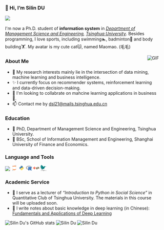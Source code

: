 ### 👋 Hi, I’m Silin DU </font>
![](https://visitor-badge.glitch.me/badge?page_id=Doslim.Doslim)

I'm now a Ph.D. student of **information system** in *[Department of Management Science and Engineering](https://www.sem.tsinghua.edu.cn/mse/), [Tsinghua University](https://www.tsinghua.edu.cn/)*. Besides programming, I love sports, including swimming🏊, badminton🏸️ and body building🏋️. My avatar is my cute cat🐱, named Maomao. (毛毛)

 <img align="right" alt="GIF" src="https://media0.giphy.com/media/qgQUggAC3Pfv687qPC/giphy.gif?cid=ecf05e47pcnf60xwxirs8y1bhtcqkqilodjw2coxx1y5i1n2&rid=giphy.gif&ct=g" />
 
### About Me
- 👀 My research interests mainly lie in the intersection of data mining, machine learning and business intelligence.
- ✨ I currently focus on recommender systems, reinforcement learning and data-driven decision-making.
- 🙌 I'm looking to collabrate on mahcine learning applications in business🤝.
- 📫 Contact me by dsl21@mails.tsinghua.edu.cn

### Education
- 🏫 PhD, Department of Management Science and Engineering, Tsinghua University.
- 🏫 BSc, School of Information Management and Engineering, Shanghai University of Finance and Economics.

### Language and Tools

<code><img height="20" src="https://pytorch.org/assets/images/logo-icon.svg"></code>
<code><img height="20" src="https://raw.githubusercontent.com/github/explore/80688e429a7d4ef2fca1e82350fe8e3517d3494d/topics/jupyter-notebook/jupyter-notebook.png"></code>
<code><img height="20" src="https://raw.githubusercontent.com/github/explore/80688e429a7d4ef2fca1e82350fe8e3517d3494d/topics/python/python.png"></code>
<code><img height="20" src="https://raw.githubusercontent.com/github/explore/80688e429a7d4ef2fca1e82350fe8e3517d3494d/topics/r/r.png"></code>
<code><img height="20" src="https://raw.githubusercontent.com/github/explore/80688e429a7d4ef2fca1e82350fe8e3517d3494d/topics/git/git.png"></code>
<code><img height="20" src="https://raw.githubusercontent.com/github/explore/80688e429a7d4ef2fca1e82350fe8e3517d3494d/topics/latex/latex.png"></code>


### Academic Service
- 📖 I serve as a lecturer of *“Introduction to Python in Social Science”* in Quantitative Club of Tsinghua University. The materials in this course will be uploaded soon.
- 📖 I write notes about basic knowledge in deep learning (in Chinese): [Fundamentals and Applications of Deep Learning](https://github.com/doslim/Fundamentals-and-Applications-of-Deep-Learning)

![Silin Du's GitHub stats](https://github-readme-stats.vercel.app/api?username=doslim&theme=monokai&show_icons=true&count_private=true&include_all_commits=true) ![Silin Du](https://github-readme-stats.vercel.app/api/top-langs/?username=doslim&hide=html&layout=compact&theme=monokai)
![Silin Du](https://github-profile-summary-cards.vercel.app/api/cards/profile-details?username=doslim&theme=monokai&count_private=true&include_all_commits=true)

<!---
doslim/doslim is a ✨ special ✨ repository because its `README.md` (this file) appears on your GitHub profile.
You can click the Preview link to take a look at your changes.
--->
